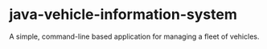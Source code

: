 # java-vehicle-information-system
A simple, command-line based application for managing a fleet of vehicles.
